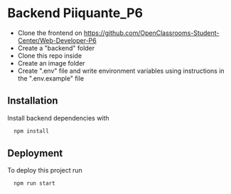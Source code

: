 # Backend Piiquante_P6

- Clone the frontend on https://github.com/OpenClassrooms-Student-Center/Web-Developer-P6
- Create a "backend" folder
- Clone this repo inside 
- Create an image folder
- Create ".env" file and write environment variables using instructions in the ".env.example" file 


## Installation

Install backend dependencies with

```bash
  npm install
```
    
## Deployment

To deploy this project run

```bash
  npm run start
```


